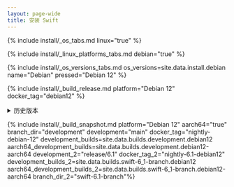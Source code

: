 ```yaml
---
layout: page-wide
title: 安装 Swift
---
```


{% include install/_os_tabs.md linux="true" %}

{% include install/_linux_platforms_tabs.md debian="true" %}

{% include install/_os_versions_tabs.md os_versions=site.data.install.debian  name="Debian" pressed="Debian 12" %}

{% include install/_build_release.md platform="Debian 12" docker_tag="debian12" %}

<details class="download" style="margin-bottom: 0;">
  <summary>历史版本</summary>
  {% include install/_older-releases.md platform="Debian 12" %}
</details>

{% include install/_build_snapshot.md platform="Debian 12"
aarch64="true"
branch_dir="development"
development="main"
docker_tag="nightly-debian-12"
development_builds=site.data.builds.development.debian12
aarch64_development_builds=site.data.builds.development.debian12-aarch64
development_2="release/6.1"
docker_tag_2="nightly-6.1-debian12"
development_builds_2=site.data.builds.swift-6_1-branch.debian12 aarch64_development_builds_2=site.data.builds.swift-6_1-branch.debian12-aarch64
branch_dir_2="swift-6.1-branch"%}
